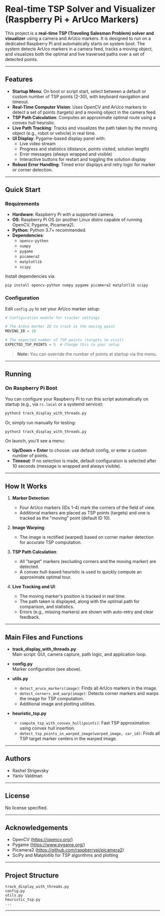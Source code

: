# Real-time TSP Solver and Visualizer (Raspberry Pi + ArUco Markers)

This project is a **real-time TSP (Traveling Salesman Problem) solver and visualizer** using a camera and ArUco markers. It is designed to run on a dedicated Raspberry Pi and automatically starts on system boot. The system detects ArUco markers in a camera feed, tracks a moving object, and visualizes both the optimal and live traversed paths over a set of detected points.

---

## Features

- **Startup Menu**: On boot or script start, select between a default or custom number of TSP points (2-30), with keyboard navigation and timeout.
- **Real-Time Computer Vision**: Uses OpenCV and ArUco markers to detect a set of points (targets) and a moving object in the camera feed.
- **TSP Path Calculation**: Computes an approximate optimal route using a convex hull heuristic.
- **Live Path Tracking**: Tracks and visualizes the path taken by the moving object (e.g., robot or vehicle) in real time.
- **UI Display**: Pygame-based display panel with:
  - Live video stream
  - Progress and statistics (distance, points visited, solution length)
  - Error messages (always wrapped and visible)
  - Interactive buttons for restart and toggling the solution display
- **Robust Error Handling**: Timed error displays and retry logic for marker or corner detection.

---

## Quick Start

### **Requirements**

- **Hardware**: Raspberry Pi with a supported camera.
- **OS**: Raspberry Pi OS (or another Linux distro capable of running OpenCV, Pygame, Picamera2).
- **Python**: Python 3.7+ recommended.
- **Dependencies**:
  - `opencv-python`
  - `numpy`
  - `pygame`
  - `picamera2`
  - `matplotlib`
  - `scipy`

Install dependencies via:

```bash
pip install opencv-python numpy pygame picamera2 matplotlib scipy
```

### **Configuration**

Edit `config.py` to set your ArUco marker setup:

```python
# Configuration module for tracker settings

# The ArUco marker ID to track as the moving point
MOVING_ID = 10

# The expected number of TSP points (targets to visit)
EXPECTED_TSP_POINTS = 5  # Change this to your setup
```

> **Note:** You can override the number of points at startup via the menu.

---

## Running

### **On Raspberry Pi Boot**

You can configure your Raspberry Pi to run this script automatically on startup (e.g., via `rc.local` or a systemd service):

```bash
python3 track_display_with_threads.py
```

Or, simply run manually for testing:

```bash
python3 track_display_with_threads.py
```

On launch, you'll see a menu:
- **Up/Down + Enter** to choose: use default config, or enter a custom number of points.
- **Timeout**: If no selection is made, default configuration is selected after 10 seconds (message is wrapped and always visible).

---

## How It Works

1. **Marker Detection**:
   - Four ArUco markers (IDs 1-4) mark the corners of the field of view.
   - Additional markers are placed as TSP points (targets) and one is tracked as the "moving" point (default ID 10).

2. **Image Warping**:
   - The image is rectified (warped) based on corner marker detection for accurate TSP computation.

3. **TSP Path Calculation**:
   - All "target" markers (excluding corners and the moving marker) are detected.
   - A convex hull-based heuristic is used to quickly compute an approximate optimal tour.

4. **Live Tracking and UI**:
   - The moving marker's position is tracked in real time.
   - The path taken is displayed, along with the optimal path for comparison, and statistics.
   - Errors (e.g., missing markers) are shown with auto-retry and clear feedback.

---

## Main Files and Functions

- **track_display_with_threads.py**  
  Main script: GUI, camera capture, path logic, and application loop.

- **config.py**  
  Marker configuration (see above).

- **utils.py**  
  - `detect_aruco_markers(image)`: Finds all ArUco markers in the image.
  - `detect_corners_and_warp(image)`: Detects corner markers and warps the image for TSP computation.
  - Additional image and plotting utilities.

- **heuristic_tsp.py**  
  - `compute_tsp_with_convex_hull(points)`: Fast TSP approximation using convex hull insertion.
  - `detect_tsp_points_in_warped_image(warped_image, car_id)`: Finds all TSP target marker centers in the warped image.

---

## Authors

- Rashel Strigevsky
- Yaniv Valdman

---

## License

No license specified.  

---

## Acknowledgements

- OpenCV (https://opencv.org/)
- Pygame (https://www.pygame.org/)
- Picamera2 (https://github.com/raspberrypi/picamera2)
- SciPy and Matplotlib for TSP algorithms and plotting

---


## Project Structure

```
track_display_with_threads.py
config.py
utils.py
heuristic_tsp.py
...
```

---
